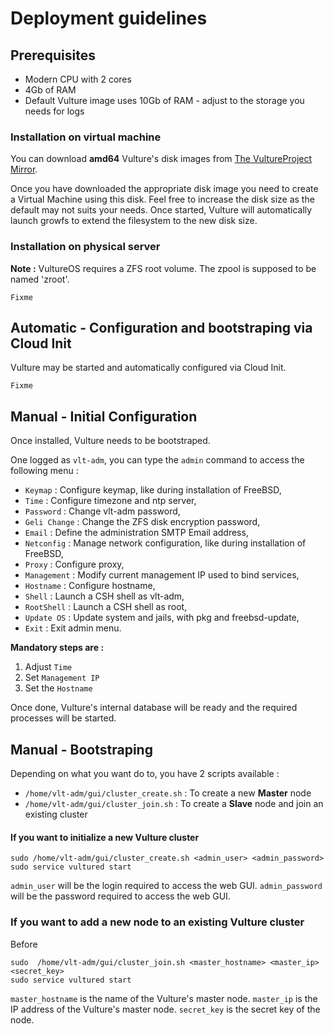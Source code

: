 # Deployment guidelines

## Prerequisites

- Modern CPU with 2 cores
- 4Gb of RAM
- Default Vulture image uses 10Gb of RAM - adjust to the storage you needs for logs

### Installation on virtual machine

You can download **amd64** Vulture's disk images from [The VultureProject Mirror](http://hbsd.vultureproject.org/13-stable/amd64/BUILD-LATEST/).

Once you have downloaded the appropriate disk image you need to create a Virtual Machine using this disk. Feel free to increase the disk size as the default may not suits your needs. Once started, Vulture will automatically launch growfs to extend the filesystem to the new disk size.

### Installation on physical server

**Note :** VultureOS requires a ZFS root volume. The zpool is supposed to be named 'zroot'.

`Fixme`

## Automatic - Configuration and bootstraping via Cloud Init

Vulture may be started and automatically configured via Cloud Init.

`Fixme`

## Manual - Initial Configuration

Once installed, Vulture needs to be bootstraped.

One logged as `vlt-adm`, you can type the `admin` command to access the following menu :

 - `Keymap` : Configure keymap, like during installation of FreeBSD,
 - `Time` : Configure timezone and ntp server,
 - `Password` : Change vlt-adm password,
 - `Geli Change` : Change the ZFS disk encryption password,
 - `Email` : Define the administration SMTP Email address,
 - `Netconfig` : Manage network configuration, like during installation of FreeBSD,
 - `Proxy` : Configure proxy,
 - `Management` : Modify current management IP used to bind services,
 - `Hostname` : Configure hostname,
 - `Shell` : Launch a CSH shell as vlt-adm,
 - `RootShell` : Launch a CSH shell as root,
 - `Update OS` : Update system and jails, with pkg and freebsd-update,
 - `Exit` : Exit admin menu.

**Mandatory steps are :**

1. Adjust `Time`
2. Set `Management IP`
3. Set the `Hostname`

Once done, Vulture's internal database will be ready and the required processes will be started.

## Manual - Bootstraping

Depending on what you want do to, you have 2 scripts available :
 - `/home/vlt-adm/gui/cluster_create.sh` : To create a new **Master** node
 - `/home/vlt-adm/gui/cluster_join.sh` : To create a **Slave** node and join an existing cluster

#### If you want to initialize a new Vulture cluster

```
sudo /home/vlt-adm/gui/cluster_create.sh <admin_user> <admin_password>
sudo service vultured start
```
`admin_user` will be the login required to access the web GUI.
`admin_password` will be the password required to access the web GUI.


### If you want to add a new node to an existing Vulture cluster

Before

```
sudo  /home/vlt-adm/gui/cluster_join.sh <master_hostname> <master_ip> <secret_key>
sudo service vultured start
```
`master_hostname` is the name of the Vulture's master node.
`master_ip`  is the IP address of the Vulture's master node.
`secret_key` is the secret key of the node.



